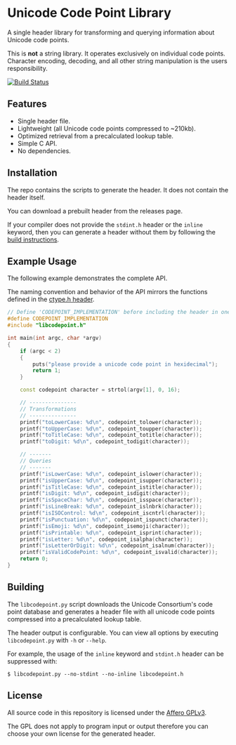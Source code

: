 # Unicode Code Point Library

A single header library for transforming and querying information about Unicode code points.

This is **not** a string library. It operates exclusively on individual code points.
Character encoding, decoding, and all other string manipulation is the users responsibility.

[![Build Status](https://api.travis-ci.org/hgs3/libcodepoint.svg?branch=master)](https://travis-ci.org/hgs3/libcodepoint)

## Features

* Single header file.
* Lightweight (all Unicode code points compressed to ~210kb).
* Optimized retrieval from a precalculated lookup table.
* Simple C API.
* No dependencies.

## Installation

The repo contains the scripts to generate the header. It does not contain the header itself.

You can download a prebuilt header from the releases page.

If your compiler does not provide the `stdint.h` header or the `inline` keyword, then you can generate a header without them by following the [build instructions](#Building).

## Example Usage

The following example demonstrates the complete API.

The naming convention and behavior of the API mirrors the functions defined in the [ctype.h header](https://en.wikipedia.org/wiki/C_character_classification#Overview_of_functions).

```cpp
// Define 'CODEPOINT_IMPLEMENTATION' before including the header in one of your source files.
#define CODEPOINT_IMPLEMENTATION
#include "libcodepoint.h"

int main(int argc, char *argv)
{
    if (argc < 2)
    {
        puts("please provide a unicode code point in hexidecimal");
        return 1;
    }

    const codepoint character = strtol(argv[1], 0, 16);

    // ---------------
    // Transformations
    // ---------------
    printf("toLowerCase: %d\n", codepoint_tolower(character));
    printf("toUpperCase: %d\n", codepoint_toupper(character));
    printf("toTitleCase: %d\n", codepoint_totitle(character));
    printf("toDigit: %d\n", codepoint_todigit(character));

    // -------
    // Queries
    // -------
    printf("isLowerCase: %d\n", codepoint_islower(character));
    printf("isUpperCase: %d\n", codepoint_isupper(character));
    printf("isTitleCase: %d\n", codepoint_istitle(character));
    printf("isDigit: %d\n", codepoint_isdigit(character));
    printf("isSpaceChar: %d\n", codepoint_isspace(character));
    printf("isLineBreak: %d\n", codepoint_islnbrk(character));
    printf("isISOControl: %d\n", codepoint_iscntrl(character));
    printf("isPunctuation: %d\n", codepoint_ispunct(character));
    printf("isEmoji: %d\n", codepoint_isemoji(character));
    printf("isPrintable: %d\n", codepoint_isprint(character));
    printf("isLetter: %d\n", codepoint_isalpha(character));
    printf("isLetterOrDigit: %d\n", codepoint_isalnum(character));
    printf("isValidCodePoint: %d\n", codepoint_isvalid(character));
    return 0;
}
```

## Building

The `libcodepoint.py` script downloads the Unicode Consortium's code point database and generates a header file with all unicode code points compressed into a precalculated lookup table.

The header output is configurable. You can view all options by executing `libcodepoint.py` with `-h` or `--help`.

For example, the usage of the `inline` keyword and `stdint.h` header can be suppressed with:

```
$ libcodepoint.py --no-stdint --no-inline libcodepoint.h
```

## License

All source code in this repository is licensed under the [Affero GPLv3](LICENSE).

The GPL does not apply to program input or output therefore you can choose your own license for the generated header.
